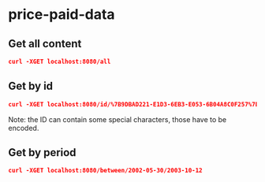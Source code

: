 # price-paid-data

## Get all content
```json
curl -XGET localhost:8080/all
```

## Get by id
```json
curl -XGET localhost:8080/id/%7B9DBAD221-E1D3-6EB3-E053-6B04A8C0F257%7D
```
Note: the ID can contain some special characters, those have to be encoded.

## Get by period
```json
curl -XGET localhost:8080/between/2002-05-30/2003-10-12
```
